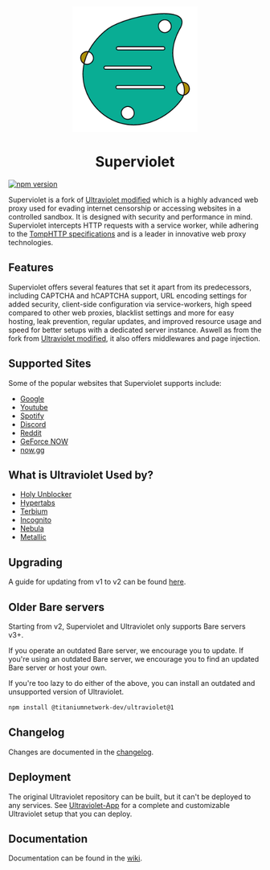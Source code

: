 <p align="center"><img src="https://raw.githubusercontent.com/TheRealGeoDash2019/superviolet/assets/superviolet.png" height="250"></p>

<h1 align="center">Superviolet</h1>

<a href="https://www.npmjs.com/package/@titaniumnetwork-dev/ultraviolet"><img src="https://img.shields.io/npm/v/@titaniumnetwork-dev/ultraviolet.svg?maxAge=3600" alt="npm version" /></a>

Superviolet is a fork of [Ultraviolet modified](https://github.com/illusionTBA/ultraviolet-modified) which is a highly advanced web proxy used for evading internet censorship or accessing websites in a controlled sandbox. It is designed with security and performance in mind. Superviolet intercepts HTTP requests with a service worker, while adhering to the [TompHTTP specifications](https://github.com/tomphttp) and is a leader in innovative web proxy technologies.

## Features

Superviolet offers several features that set it apart from its predecessors, including CAPTCHA and hCAPTCHA support, URL encoding settings for added security, client-side configuration via service-workers, high speed compared to other web proxies, blacklist settings and more for easy hosting, leak prevention, regular updates, and improved resource usage and speed for better setups with a dedicated server instance. Aswell as from the fork from [Ultraviolet modified](https://github.com/illusionTBA/ultraviolet-modified), it also offers middlewares and page injection.

## Supported Sites

Some of the popular websites that Superviolet supports include:

-   [Google](https://google.com)
-   [Youtube](https://www.youtube.com)
-   [Spotify](https://spotify.com)
-   [Discord](https://discord.com)
-   [Reddit](https://reddit.com)
-   [GeForce NOW](https://play.geforcenow.com/)
-   [now.gg](https://now.gg)

## What is Ultraviolet Used by?

-   [Holy Unblocker](https://github.com/holy-unblocker/website)
-   [Hypertabs](https://hypertabs.cc/)
-   [Terbium](https://github.com/TerbiumOS/webOS)
-   [Incognito](https://github.com/caracal-js/Incognito)
-   [Nebula](https://github.com/NebulaServices/Nebula)
-   [Metallic](https://github.com/Metallic-Web/Metallic)

## Upgrading

A guide for updating from v1 to v2 can be found [here](./docs/V2-UPGRADE-GUIDE.md).

## Older Bare servers

Starting from v2, Superviolet and Ultraviolet only supports Bare servers v3+.

If you operate an outdated Bare server, we encourage you to update. If you're using an outdated Bare server, we encourage you to find an updated Bare server or host your own.

If you're too lazy to do either of the above, you can install an outdated and unsupported version of Ultraviolet.

```sh
npm install @titaniumnetwork-dev/ultraviolet@1
```

## Changelog

Changes are documented in the [changelog](./CHANGELOG.md).

## Deployment

The original Ultraviolet repository can be built, but it can't be deployed to any services. See [Ultraviolet-App](https://github.com/titaniumnetwork-dev/Ultraviolet-App) for a complete and customizable Ultraviolet setup that you can deploy.

## Documentation

Documentation can be found in the [wiki](https://github.com/titaniumnetwork-dev/Ultraviolet/wiki).
